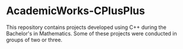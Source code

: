 # AcademicWorks-CPlusPlus
This repository contains projects developed using C++ during the Bachelor's in Mathematics. Some of these projects were conducted in groups of two or three.
